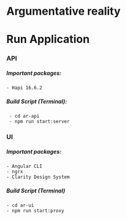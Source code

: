 # Argumentative reality

# Run Application
### API
  ##### Important packages:
    - Hapi 16.6.2
      
  ##### Build Script (Terminal):
     - cd ar-api
     - npm run start:server

### UI
  ##### Important packages:
    - Angular CLI
    - ngrx
    - Clarity Design System
  ##### Build Script (Terminal)
    - cd ar-ui
    - npm run start:proxy
